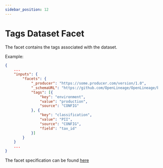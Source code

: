 ```yaml
---
sidebar_position: 12
---
```


# Tags Dataset Facet

The facet contains the tags associated with the dataset.

Example:

```json
{
    ...
    "inputs": {
        "facets": {
            "_producer": "https://some.producer.com/version/1.0",
            "_schemaURL": "https://github.com/OpenLineage/OpenLineage/blob/main/spec/facets/TagsDatasetFacet.json",
            "tags": [{
                "key": "environment",
                "value": "production",
                "source": "CONFIG" 
            }, {
                "key": "classification",
                "value": "PII",
                "source": "CONFIG",
                "field": "tax_id"
            }]
        }
    }
    ...
}
```


The facet specification can be found [here](https://openlineage.io/spec/facets/1-0-0/TagsDatasetFacet.json)